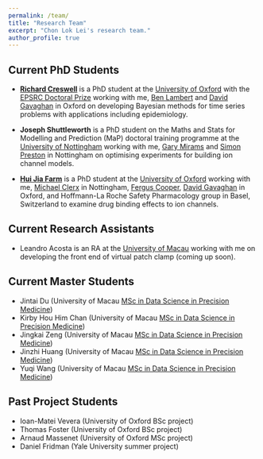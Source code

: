 ```yaml
---
permalink: /team/
title: "Research Team"
excerpt: "Chon Lok Lei's research team."
author_profile: true
---
```


## Current PhD Students

- [__Richard Creswell__](https://www.cs.ox.ac.uk/people/richard.creswell/) is a PhD student at the [University of Oxford](https://www.ox.ac.uk/) with the [EPSRC Doctoral Prize](https://www.ukri.org/what-we-offer/developing-people-and-skills/epsrc/studentships/flexibility-for-funders/epsrc-doctoral-prize/) working with me, [Ben Lambert](https://mathematics.exeter.ac.uk/staff/bcl206) and [David Gavaghan](https://www.cs.ox.ac.uk/people/david.gavaghan/) in Oxford on developing Bayesian methods for time series problems with applications including epidemiology.

- __Joseph Shuttleworth__ is a PhD student on the Maths and Stats for Modelling and Prediction (MaP) doctoral training programme at the [University of Nottingham](https://www.nottingham.ac.uk/) working with me, [Gary Mirams](https://www.maths.nottingham.ac.uk/plp/pmzgm/) and [Simon Preston](https://www.maths.nottingham.ac.uk/plp/pmzspp/) in Nottingham on optimising experiments for building ion channel models.

- [__Hui Jia Farm__](https://www.cs.ox.ac.uk/people/hui.farm/) is a PhD student at the [University of Oxford](https://www.ox.ac.uk/) working with me, [Michael Clerx](http://michaelclerx.com/) in Nottingham, [Fergus Cooper](https://www.cs.ox.ac.uk/people/fergus.cooper/), [David Gavaghan](https://www.cs.ox.ac.uk/people/david.gavaghan/) in Oxford, and Hoffmann-La Roche Safety Pharmacology group in Basel, Switzerland to examine drug binding effects to ion channels.

## Current Research Assistants

- Leandro Acosta is an RA at the [University of Macau](https://www.um.edu.mo/) working with me on developing the front end of virtual patch clamp (coming up soon).

## Current Master Students

- Jintai Du (University of Macau [MSc in Data Science in Precision Medicine](https://cds.ici.um.edu.mo/programme/specialization/precision-medicine/))
- Kirby Hou Him Chan (University of Macau [MSc in Data Science in Precision Medicine](https://cds.ici.um.edu.mo/programme/specialization/precision-medicine/))
- Jingkai Zeng (University of Macau [MSc in Data Science in Precision Medicine](https://cds.ici.um.edu.mo/programme/specialization/precision-medicine/))
- Jinzhi Huang (University of Macau [MSc in Data Science in Precision Medicine](https://cds.ici.um.edu.mo/programme/specialization/precision-medicine/))
- Yuqi Wang (University of Macau [MSc in Data Science in Precision Medicine](https://cds.ici.um.edu.mo/programme/specialization/precision-medicine/))

## Past Project Students

- Ioan-Matei Vevera (University of Oxford BSc project)
- Thomas Foster (University of Oxford BSc project)
- Arnaud Massenet (University of Oxford MSc project)
- Daniel Fridman (Yale University summer project)
